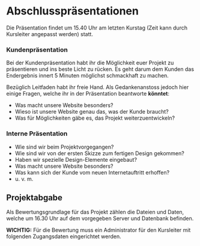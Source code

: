 # Abschlusspräsentationen
Die Präsentation findet um 15.40 Uhr am letzten Kurstag (Zeit kann durch Kursleiter angepasst werden) statt.

### Kundenpräsentation
Bei der Kundenpräsentation habt ihr die Möglichkeit euer Projekt zu präsentieren und ins beste Licht zu rücken. Es geht darum dem Kunden das Endergebnis innert 5 Minuten möglichst schmackhaft zu machen. 

Bezüglich Leitfaden habt ihr freie Hand. Als Gedankenanstoss jedoch hier einige Fragen, welche ihr in der Präsentation beantworte **könntet**:

* Was macht unsere Website besonders?
* Wieso ist unsere Website genau das, was der Kunde braucht?
* Was für Möglichkeiten gäbe es, das Projekt weiterzuentwickeln?

### Interne Präsentation

* Wie sind wir beim Projektvorgegangen?
* Wie sind wir von der ersten Skizze zum fertigen Design gekommen?
* Haben wir spezielle Design-Elemente eingebaut?
* Was macht unsere Website besonders?
* Was kann sich der Kunde vom neuen Internetauftritt erhoffen?
* u. v. m.

## Projektabgabe
Als Bewertungsgrundlage für das Projekt zählen die Dateien und Daten, welche um 16.30 Uhr auf dem vorgegeben Server und Datenbank befinden. 

**WICHTIG:** Für die Bewertung muss ein Administrator für den Kursleiter mit folgenden Zugangsdaten eingerichtet werden.